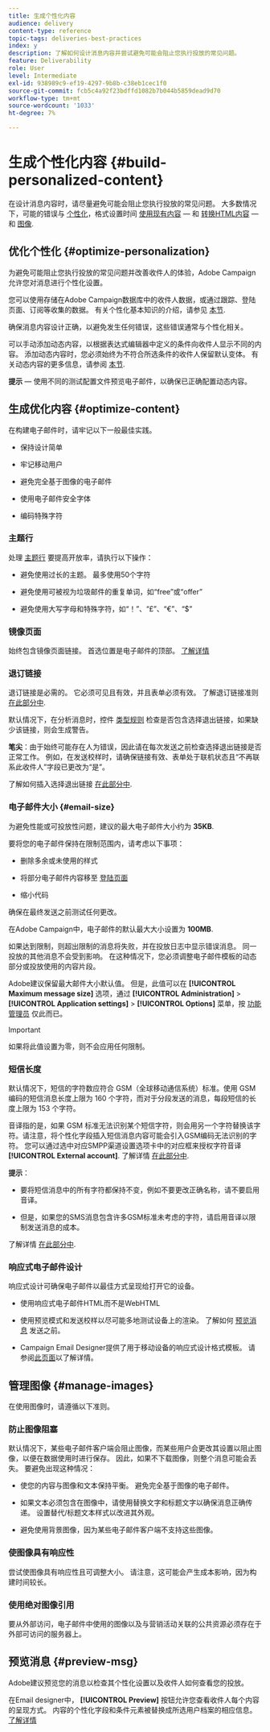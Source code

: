 ```yaml
---
title: 生成个性化内容
audience: delivery
content-type: reference
topic-tags: deliveries-best-practices
index: y
description: 了解如何设计消息内容并尝试避免可能会阻止您执行投放的常见问题。 
feature: Deliverability
role: User
level: Intermediate
exl-id: 938989c9-ef19-4297-9b8b-c38eb1cec1f0
source-git-commit: fcb5c4a92f23bdffd1082b7b044b5859dead9d70
workflow-type: tm+mt
source-wordcount: '1033'
ht-degree: 7%

---
```


# 生成个性化内容 {#build-personalized-content}

在设计消息内容时，请尽量避免可能会阻止您执行投放的常见问题。 大多数情况下，可能的错误与 [个性化](../../designing/using/personalization.md)，格式设置时间 [使用现有内容](../../designing/using/using-existing-content.md)  — 和 [转换HTML内容](../../designing/using/using-existing-content.md#converting-an-html-content)  — 和 [图像](../../designing/using/images.md).

## 优化个性化 {#optimize-personalization}

为避免可能阻止您执行投放的常见问题并改善收件人的体验，Adobe Campaign允许您对消息进行个性化设置。

您可以使用存储在Adobe Campaign数据库中的收件人数据，或通过跟踪、登陆页面、订阅等收集的数据。
有关个性化基本知识的介绍，请参见 [本节](../../designing/using/personalization.md).

确保消息内容设计正确，以避免发生任何错误，这些错误通常与个性化相关。

可以手动添加动态内容，以根据表达式编辑器中定义的条件向收件人显示不同的内容。 添加动态内容时，您必须始终为不符合所选条件的收件人保留默认变体。
有关动态内容的更多信息，请参阅 [本节](../../designing/using/personalization.md#defining-dynamic-content-in-an-email).

**提示**  — 使用不同的测试配置文件预览电子邮件，以确保已正确配置动态内容。

## 生成优化内容 {#optimize-content}

在构建电子邮件时，请牢记以下一般最佳实践。

* 保持设计简单

* 牢记移动用户

* 避免完全基于图像的电子邮件

* 使用电子邮件安全字体

* 编码特殊字符

### 主题行

处理 [主题行](../../designing/using/subject-line.md) 要提高开放率，请执行以下操作：

* 避免使用过长的主题。 最多使用50个字符

* 避免使用可被视为垃圾邮件的重复单词，如“free”或“offer”

* 避免使用大写字母和特殊字符，如“！”、“£”、“€”、“$”

### 镜像页面

始终包含镜像页面链接。 首选位置是电子邮件的顶部。 [了解详情](../../designing/using/personalization.md#adding-a-content-block)

### 退订链接

退订链接是必需的。 它必须可见且有效，并且表单必须有效。 了解退订链接准则 [在此部分中](../../designing/using/personalization.md#about-targeting-dimension).

默认情况下，在分析消息时，控件 [类型规则](../../sending/using/control-rules.md) 检查是否包含选择退出链接，如果缺少该链接，则会生成警告。

**笔尖**：由于始终可能存在人为错误，因此请在每次发送之前检查选择退出链接是否正常工作。 例如，在发送校样时，请确保链接有效、表单处于联机状态且“不再联系此收件人”字段已更改为“是”。

了解如何插入选择退出链接 [在此部分中](../../designing/using/personalization.md#adding-a-content-block).

### 电子邮件大小 {#email-size}

为避免性能或可投放性问题，建议的最大电子邮件大小约为 **35KB**.

要将您的电子邮件保持在限制范围内，请考虑以下事项：

* 删除多余或未使用的样式

* 将部分电子邮件内容移至 [登陆页面](../../channels/using/getting-started-with-landing-pages.md)

* 缩小代码

确保在最终发送之前测试任何更改。

在Adobe Campaign中，电子邮件的默认最大大小设置为 **100MB**. <!--This limit enables to prevent any error that could indefinitely increase the size of an email, which can lead to a system crash.-->

如果达到限制，则超出限制的消息将失败，并在投放日志中显示错误消息。 同一投放的其他消息不会受到影响。 在这种情况下，您必须调整电子邮件模板的动态部分或投放使用的内容片段。 <!--If you need assistance, or if you have any question or request about the **[!UICONTROL Maximum message size]** option, reach out to your Adobe contact.-->

Adobe建议保留最大邮件大小默认值。 但是，此值可以在 **[!UICONTROL Maximum message size]** 选项，通过 **[!UICONTROL Administration]** > **[!UICONTROL Application settings]** > **[!UICONTROL Options]** 菜单，按 [功能管理员](../../administration/using/users-management.md#functional-administrators) 仅此而已。

>[!IMPORTANT]
>
>如果将此值设置为零，则不会应用任何限制。

### 短信长度

默认情况下，短信的字符数应符合 GSM（全球移动通信系统）标准。使用 GSM 编码的短信消息长度上限为 160 个字符，而对于分段发送的消息，每段短信的长度上限为 153 个字符。

音译指的是，如果 GSM 标准无法识别某个短信字符，则会用另一个字符替换该字符。请注意，将个性化字段插入短信消息内容可能会引入GSM编码无法识别的字符。 您可以通过选中对应SMPP渠道设置选项卡中的对应框来授权字符音译 **[!UICONTROL External account]**.
了解详情 [在此部分中](../../administration/using/configuring-sms-channel.md#sms-encoding--length-and-transliteration).

**提示**：

* 要将短信消息中的所有字符都保持不变，例如不要更改正确名称，请不要启用音译。

* 但是，如果您的SMS消息包含许多GSM标准未考虑的字符，请启用音译以限制发送消息的成本。

了解详情 [在此部分中](../../administration/using/configuring-sms-channel.md#sms-encoding--length-and-transliteration).

### 响应式电子邮件设计

响应式设计可确保电子邮件以最佳方式呈现给打开它的设备。

* 使用响应式电子邮件HTML而不是WebHTML

* 使用预览模式和发送校样以尽可能多地测试设备上的渲染。 了解如何 [预览消息](../../sending/using/previewing-messages.md) 发送之前。

* Campaign Email Designer提供了用于移动设备的响应式设计格式模板。 请参阅[此页面](../../designing/using/using-reusable-content.md#content-templates)以了解详情。

## 管理图像 {#manage-images}

在使用图像时，请遵循以下准则。

### 防止图像阻塞

默认情况下，某些电子邮件客户端会阻止图像，而某些用户会更改其设置以阻止图像，以便在数据使用时进行保存。 因此，如果不下载图像，则整个消息可能会丢失。 要避免出现这种情况：

* 使您的内容与图像和文本保持平衡。 避免完全基于图像的电子邮件。

* 如果文本必须包含在图像中，请使用替换文字和标题文字以确保消息正确传递。 设置替代/标题文本样式以改进其外观。

* 避免使用背景图像，因为某些电子邮件客户端不支持这些图像。

### 使图像具有响应性

尝试使图像具有响应性且可调整大小。 请注意，这可能会产生成本影响，因为构建时间较长。

### 使用绝对图像引用

要从外部访问，电子邮件中使用的图像以及与营销活动关联的公共资源必须存在于外部可访问的服务器上。

## 预览消息 {#preview-msg}

Adobe建议预览您的消息以检查其个性化设置以及收件人如何查看您的投放。

在Email designer中， **[!UICONTROL Preview]** 按钮允许您查看收件人每个内容的呈现方式。 内容的个性化字段和条件元素被替换成所选用户档案的相应信息。 [了解详情](../../sending/using/previewing-messages.md)
